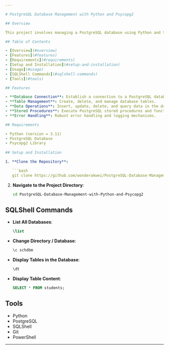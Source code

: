```yaml
---

# PostgreSQL Database Management with Python and Psycopg2

## Overview

This project involves managing a PostgreSQL database using Python and the Psycopg2 library. The project includes functionalities such as creating tables, inserting data, querying the database, executing stored procedures, and more.

## Table of Contents

- [Overview](#overview)
- [Features](#features)
- [Requirements](#requirements)
- [Setup and Installation](#setup-and-installation)
- [Usage](#usage)
- [SQLShell Commands](#sqlshell-commands)
- [Tools](#tools)

## Features

- **Database Connection**: Establish a connection to a PostgreSQL database using Psycopg2.
- **Table Management**: Create, delete, and manage database tables.
- **Data Operations**: Insert, update, delete, and query data in the database.
- **Stored Procedures**: Execute PostgreSQL stored procedures and functions from Python.
- **Error Handling**: Robust error handling and logging mechanisms.

## Requirements

- Python (version = 3.11)
- PostgreSQL Database
- Psycopg2 Library
  
## Setup and Installation

1. **Clone the Repository**:

   ```bash
   git clone https://github.com/wonderakwei/PostgreSQL-Database-Management-with-Python-and-Psycopg2.git
   ```

2. **Navigate to the Project Directory**:

   ```bash
   cd PostgreSQL-Database-Management-with-Python-and-Psycopg2
   ```

## SQLShell Commands

- **List All Databases**:
  ```sql
  \list
  ```

- **Change Directory / Database**:
  ```sql
  \c schdbm
  ```

- **Display Tables in the Database**:
  ```sql
  \dt
  ```

- **Display Table Content**:
  ```sql
  SELECT * FROM students;
  ```

## Tools

- Python
- PostgreSQL
- SQLShell
- Git
- PowerShell

---
```

